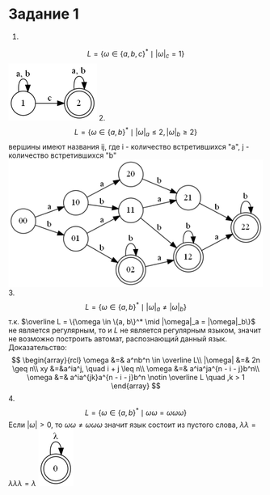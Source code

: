 # Задание 1
1.
$$
L = \{\omega \in \{a, b, c\}^*\mid |\omega|_c = 1 \}
$$
![FSA1](./images/f1.png)
2.
$$
L = \{\omega \in \{a, b\}^* \mid |\omega|_a \leq 2,|\omega|_b \geq 2 \}
$$
вершины имеют названия ij, где i - количество встретившихся "a", j - количество встретившихся "b"
![FSA2](./images/f2.png)
3. 
$$
L = \{\omega \in \{a, b\}^* \mid |\omega|_a \neq |\omega|_b\}
$$
т.к. $\overline L = \{\omega \in \{a, b\}^* \mid |\omega|_a = |\omega|_b\}$ не является регулярным, то и $L$ не является регулярным языком, значит не возможно построить автомат,  распознающий данный язык.
Доказательство:
$$
\begin{array}{rcl}
\omega &=& a^nb^n \in \overline L\\
|\omega| &=& 2n \geq n\\
xy &=&a^ia^j, \quad i + j \leq n\\
\omega &=& a^ia^ja^{n - i - j}b^n\\
\omega &=& a^ia^{jk}a^{n - i - j}b^n \notin \overline L \quad ,k > 1
\end{array}
$$
4.
$$
L = \{\omega \in \{a, b\}^* \mid \omega\omega = \omega\omega\omega \}
$$
Если $|\omega| > 0$, то $\omega\omega \neq \omega\omega\omega$ значит язык состоит из пустого слова, $\lambda\lambda = \lambda\lambda\lambda = \lambda$
![FSA3](./images/f3.png)